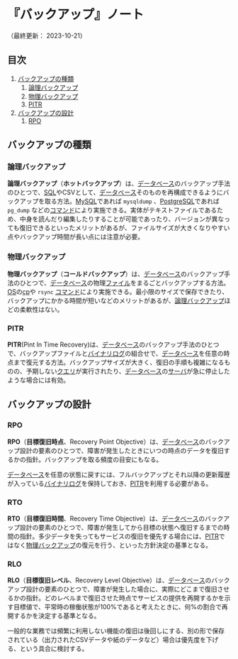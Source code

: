 # 『バックアップ』ノート

（最終更新： 2023-10-21）


## 目次

1. [バックアップの種類](#バックアップの種類)
	1. [論理バックアップ](#論理バックアップ)
	1. [物理バックアップ](#物理バックアップ)
	1. [PITR](#pitr)
1. [バックアップの設計](#バックアップの設計)
	1. [RPO](#rpo)


## バックアップの種類

### 論理バックアップ

**論理バックアップ**（**ホットバックアップ**）は、[データベース](./database.md#データベース)のバックアップ手法のひとつで、[SQL](./sql.md#sql)やCSVとして、[データベース](./database.md#データベース)そのものを再構成できるようにバックアップを取る方法。[MySQL](./database.md#dbms)であれば `mysqldump` 、[PostgreSQL](./database.md#dbms)であれば `pg_dump` などの[コマンド](../../../../computer/linux/_/chapters/basic_command.md#コマンド)により実施できる。実体がテキストファイルであるため、中身を読んだり編集したりすることが可能であったり、バージョンが異なっても復旧できるといったメリットがあるが、ファイルサイズが大きくなりやすい点やバックアップ時間が長い点には注意が必要。

### 物理バックアップ

**物理バックアップ**（**コールドバックアップ**）は、[データベース](./database.md#データベース)のバックアップ手法のひとつで、[データベース](./database.md#データベース)の物理[ファイル](../../../../computer/software/_/chapters/file_system.md#ファイル)をまるごとバックアップする方法。[OS](../../../../computer/software/_/chapters/operating_system.md#オペレーティングシステム)の[cp](../../../../computer/linux/_/chapters/basic_command.md#ファイルのコピー)や `rsync` [コマンド](../../../../computer/linux/_/chapters/basic_command.md#コマンド)により実施できる。最小限のサイズで保存できたり、バックアップにかかる時間が短いなどのメリットがあるが、[論理バックアップ](#論理バックアップ)ほどの柔軟性はない。

### PITR

**PITR**(Pint In Time Recovery)は、[データベース](./database.md#データベース)のバックアップ手法のひとつで、バックアップファイルと[バイナリログ](./database.md#マスタ)の組合せで、[データベース](./database.md#データベース)を任意の時点まで復元する方法。バックアップサイズが大きく、復旧の手順も複雑になるものの、予期しない[クエリ](./sql.md#クエリ)が実行されたり、[データベース](./database.md#データベース)の[サーバ](../../../../computer/_/chapters/computer.md#サーバ)が急に停止したような場合には有効。


## バックアップの設計

### RPO

**RPO**（**目標復旧時点**、Recovery Point Objective）は、[データベース](./database.md#データベース)のバックアップ設計の要素のひとつで、障害が発生したときにいつの時点のデータを復旧するかの指針。バックアップを取る頻度の目安にもなる。

[データベース](./database.md#データベース)を任意の状態に戻すには、フルバックアップとそれ以降の更新履歴が入っている[バイナリログ](./database.md#マスタ)を保持しておき、[PITR](#pitr)を利用する必要がある。

### RTO

**RTO**（**目標復旧時間**、Recovery Time Objective）は、[データベース](./database.md#データベース)のバックアップ設計の要素のひとつで、障害が発生してから目標の状態へ復旧するまでの時間の指針。多少データを失ってもサービスの復旧を優先する場合には、[PITR](#pitr)ではなく[物理バックアップ](#物理バックアップ)の復元を行う、といった方針決定の基準となる。

### RLO

**RLO**（**目標復旧レベル**、Recovery Level Objective）は、[データベース](./database.md#データベース)のバックアップ設計の要素のひとつで、障害が発生した場合に、実際にどこまで復旧させるかの指針。どのレベルまで復旧させた時点でサービスの提供を再開するかを示す目標値で、平常時の稼働状態が100%であると考えたときに、何%の割合で再開するかを決定する基準となる。

一般的な業務では頻繁に利用しない機能の復旧は後回しにする、別の形で保存されている（出力されたCSVデータや紙のデータなど）場合は優先度を下げる、という具合に検討する。
